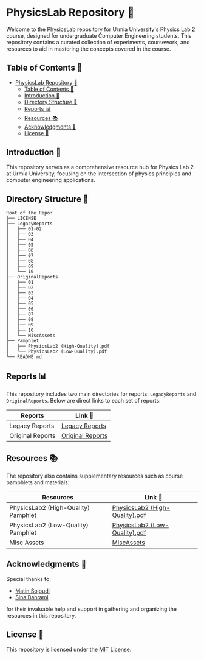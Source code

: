 # PhysicsLab Repository 🌌

Welcome to the PhysicsLab repository for Urmia University's Physics Lab 2 course, designed for undergraduate Computer Engineering students. This repository contains a curated collection of experiments, coursework, and resources to aid in mastering the concepts covered in the course.

## Table of Contents 📜

- [PhysicsLab Repository 🌌](#physicslab-repository-)
  - [Table of Contents 📜](#table-of-contents-)
  - [Introduction 🚀](#introduction-)
  - [Directory Structure 📁](#directory-structure-)
  - [Reports 📊](#reports-)
  - [Resources 📚](#resources-)
  - [Acknowledgments 🙏](#acknowledgments-)
  - [License 📝](#license-)

## Introduction 🚀

This repository serves as a comprehensive resource hub for Physics Lab 2 at Urmia University, focusing on the intersection of physics principles and computer engineering applications.

## Directory Structure 📁

```
Root of the Repo:
├── LICENSE
├── LegacyReports
│   ├── 01-02
│   ├── 03
│   ├── 04
│   ├── 05
│   ├── 06
│   ├── 07
│   ├── 08
│   ├── 09
│   └── 10
├── OriginalReports
│   ├── 01
│   ├── 02
│   ├── 03
│   ├── 04
│   ├── 05
│   ├── 06
│   ├── 07
│   ├── 08
│   ├── 09
│   ├── 10
│   └── MiscAssets
├── Pamphlet
│   ├── PhysicsLab2 (High-Quality).pdf
│   └── PhysicsLab2 (Low-Quality).pdf
└── README.md
```

## Reports 📊

This repository includes two main directories for reports: `LegacyReports` and `OriginalReports`. Below are direct links to each set of reports:

| Reports | Link 🔗 |
|---------|--------|
| Legacy Reports | [Legacy Reports](./LegacyReports) |
| Original Reports | [Original Reports](./OriginalReports) |

## Resources 📚

The repository also contains supplementary resources such as course pamphlets and materials:

| Resources | Link 🔗 |
|-----------|---------|
| PhysicsLab2 (High-Quality) Pamphlet | [PhysicsLab2 (High-Quality).pdf](./Pamphlet/PhysicsLab2%20(High-Quality).pdf) |
| PhysicsLab2 (Low-Quality) Pamphlet | [PhysicsLab2 (Low-Quality).pdf](./Pamphlet/PhysicsLab2%20(Low-Quality).pdf) |
| Misc Assets | [MiscAssets](./OriginalReports/MiscAssets) |

## Acknowledgments 🙏

Special thanks to:
- [Matin Sojoudi](https://github.com/Matinsojoudi)
- [Sina Bahrami](https://github.com/meta-syfu)

for their invaluable help and support in gathering and organizing the resources in this repository.

## License 📝

This repository is licensed under the [MIT License](./LICENSE).
